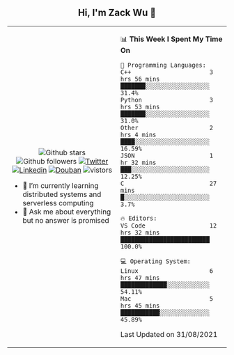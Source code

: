 <h2 align="center"> Hi, I'm Zack Wu 👋 </h2>

<table>
    <tr>
        <td valign="center" width="50%">
            <p align="center">
              <img src="https://img.shields.io/github/stars/keithnull?style=social" alt="Github stars" />
              <img src="https://img.shields.io/github/followers/keithnull?style=social" alt="Github followers" />
              <a href="https://twitter.com/_zackwu"><img src="https://img.shields.io/badge/@__zackwu-1DA1F2?style=flat&logo=Twitter&logoColor=white" alt="Twitter"/></a>
              <a href="https://www.linkedin.com/in/wuzhengke/?locale=en_US"><img src="https://img.shields.io/badge/@wuzhengke-0073b1?style=flat&logo=LinkedIn&logoColor=white" alt="Linkedin" /></a>
              <a href="https://www.douban.com/people/keith1"><img src="https://img.shields.io/badge/@keith1-007722?style=flat&logo=Douban&logoColor=white" alt="Douban" /></a>
              <img src="https://visitor-badge.glitch.me/badge?page_id=keithnull" alt="vistors" />
            </p>
            <ul>
                <li>🌱 I’m currently learning distributed systems and serverless computing</li>
                <li>💬 Ask me about everything but no answer is promised</li>
            </ul>
        </td>
       <td valign="top" width="50%">
    
<!--START_SECTION:waka-->
📊 **This Week I Spent My Time On** 

```text
💬 Programming Languages: 
C++                      3 hrs 56 mins       ███████░░░░░░░░░░░░░░░░░░   31.4% 
Python                   3 hrs 53 mins       ███████░░░░░░░░░░░░░░░░░░   31.0% 
Other                    2 hrs 4 mins        ████░░░░░░░░░░░░░░░░░░░░░   16.59% 
JSON                     1 hr 32 mins        ███░░░░░░░░░░░░░░░░░░░░░░   12.25% 
C                        27 mins             █░░░░░░░░░░░░░░░░░░░░░░░░   3.7%

🔥 Editors: 
VS Code                  12 hrs 32 mins      █████████████████████████   100.0%

💻 Operating System: 
Linux                    6 hrs 47 mins       █████████████░░░░░░░░░░░░   54.11% 
Mac                      5 hrs 45 mins       ███████████░░░░░░░░░░░░░░   45.89%

```


 Last Updated on 31/08/2021
<!--END_SECTION:waka-->
</td></tr>
</table>


